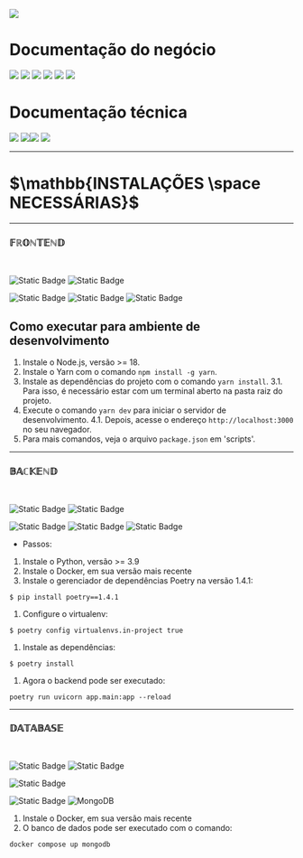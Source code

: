 

[![](https://img.shields.io/badge/Home-000000?style=for-the-badge&logo=markdown&logoColor=white)](home)

# Documentação do negócio
[![](https://img.shields.io/badge/Sprints-000000?style=for-the-badge&logo=markdown&logoColor=white)](sprints)
[![](https://img.shields.io/badge/Requisitos-000000?style=for-the-badge&logo=markdown&logoColor=white)](requisitos)
[![](https://img.shields.io/badge/Processos-000000?style=for-the-badge&logo=markdown&logoColor=white)](processos)
[![](https://img.shields.io/badge/Gerência-000000?style=for-the-badge&logo=markdown&logoColor=white)](gerencia)
[![](https://img.shields.io/badge/Horários-000000?style=for-the-badge&logo=markdown&logoColor=white)](horarios)
[![](https://img.shields.io/badge/squads-000000?style=for-the-badge&logo=markdown&logoColor=white)](squads)

# Documentação técnica
[![](https://img.shields.io/badge/Arquitetura-000000?style=for-the-badge&logo=markdown&logoColor=white)](arquitetura)
[![](https://img.shields.io/badge/Mockups-000000?style=for-the-badge&logo=markdown&logoColor=white)](mockups)[![](https://img.shields.io/badge/Banco_de_dados-000000?style=for-the-badge&logo=markdown&logoColor=white)](banco_dados)
[![](https://img.shields.io/badge/Instalação-FF7518?style=for-the-badge&logo=markdown&logoColor=black)](instalacao)

---
# $`\mathbb{INSTALAÇÕES \space NECESSÁRIAS}`$
---

### $`\mathbb{FRONTEND}`$
<br>

 ![Static Badge](https://img.shields.io/badge/Linguagem%3A--gray)
![Static Badge](https://img.shields.io/badge/Javascript-black?logo=javascript)

![Static Badge](https://img.shields.io/badge/Biblioteca_Javascript-React-blue)
![Static Badge](https://img.shields.io/badge/Enviroment-Node.js-green)
![Static Badge](https://img.shields.io/badge/Interface-MaterialUI-orange)


## Como executar para ambiente de desenvolvimento

1. Instale o Node.js, versão >= 18.
2. Instale o Yarn com o comando `npm install -g yarn`.
3. Instale as dependências do projeto com o comando `yarn install`.
    3.1. Para isso, é necessário estar com um terminal aberto na pasta raiz do projeto.
4. Execute o comando `yarn dev` para iniciar o servidor de desenvolvimento.
    4.1. Depois, acesse o endereço `http://localhost:3000` no seu navegador.
5. Para mais comandos, veja o arquivo `package.json` em 'scripts'.

---

### $`\mathbb{BACKEND}`$
<br>

![Static Badge](https://img.shields.io/badge/Linguagem%3A--gray)
![Static Badge](https://img.shields.io/badge/Python-blue?logo=python&color=black)

![Static Badge](https://img.shields.io/badge/Framework-FastAPI-lightblue)
![Static Badge](https://img.shields.io/badge/Arquitetura-REST-green)
![Static Badge](https://img.shields.io/badge/Testes-PyTest-orange)

- Passos:

1. Instale o Python, versão >= 3.9
2. Instale o Docker, em sua versão mais recente
3. Instale o gerenciador de dependências Poetry na versão 1.4.1:
```
$ pip install poetry==1.4.1
```
1. Configure o virtualenv:
```
$ poetry config virtualenvs.in-project true
```
1. Instale as dependências:
```
$ poetry install
```
1. Agora o backend pode ser executado:
```
poetry run uvicorn app.main:app --reload
```
---

### $`\mathbb{DATABASE}`$
<br>

![Static Badge](https://img.shields.io/badge/Tecnologia_de_Conteineriza%C3%A7%C3%A3o%3A-gray)
![Static Badge](https://img.shields.io/badge/Docker-black?logo=docker)

![Static Badge](https://img.shields.io/badge/Banco%20de%20dados-N%C3%A3o_Relacional-red)

![Static Badge](https://img.shields.io/badge/Tecnologia%3A-gray)
![MongoDB](https://img.shields.io/badge/MongoDB-%234ea94b.svg?&logo=mongodb&logoColor=white)



1. Instale o Docker, em sua versão mais recente
2. O banco de dados pode ser executado com o comando:
```
docker compose up mongodb
```